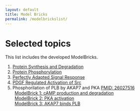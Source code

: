 ```yaml
---
layout: default
title: Model Bricks
permalink: /modelbrickslist/
---
```


# Selected topics

This list includes the developed ModelBricks. 

1. <a href="/MB_ProteinSynthesisDegradation">Protein Synthesis and Degradation</a>
1. <a href="/MB_ProteinPhosphorylation/">Protein Phosphorylation</a>
1. <a href="/MB_PerfectlyAdapted/">Perfectly Adapted Signal Response</a>
1. <a href="/MB_PDGF_Src/">PDGF Regulated Activation of Src</a>
1. Phosphorilation of PLB by AKAP7 and PKA <a href="/CM_AKAP7_complete">PMID: 26027516</a><br/>
     &ensp;<a href="/MB_cAMPproduction/">ModelBrick 1: cAMP production and degradation</a><br/>
     &ensp;<a href="/MB_PKAactivation/">ModelBrick 2: PKA activation </a><br/>
     &ensp;<a href="/MB_AKAP7_PLB/">ModelBrick 3: AKAP7 binds PLB</a>

